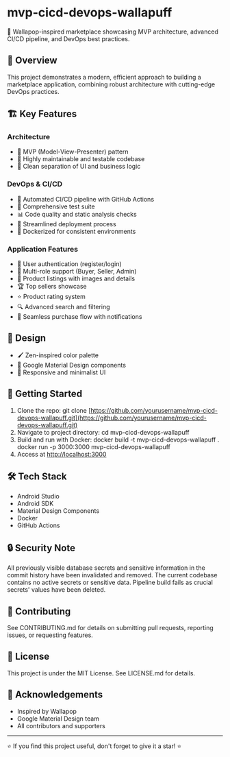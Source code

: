 # mvp-cicd-devops-wallapuff

🚀 Wallapop-inspired marketplace showcasing MVP architecture, advanced CI/CD pipeline, and DevOps best practices.

## 🌟 Overview

This project demonstrates a modern, efficient approach to building a marketplace application, combining robust architecture with cutting-edge DevOps practices.

## 🏗️ Key Features

### Architecture

- 🧩 MVP (Model-View-Presenter) pattern
- 🔧 Highly maintainable and testable codebase
- 📱 Clean separation of UI and business logic


### DevOps & CI/CD

- 🔄 Automated CI/CD pipeline with GitHub Actions
- 🧪 Comprehensive test suite
- 📊 Code quality and static analysis checks
- 🚀 Streamlined deployment process
- 🐳 Dockerized for consistent environments


### Application Features

- 🔐 User authentication (register/login)
- 👥 Multi-role support (Buyer, Seller, Admin)
- 📸 Product listings with images and details
- 🏆 Top sellers showcase
- ⭐ Product rating system
- 🔍 Advanced search and filtering
- 🛒 Seamless purchase flow with notifications


## 🎨 Design

- 🖌️ Zen-inspired color palette
- 🧱 Google Material Design components
- 📱 Responsive and minimalist UI


## 🚀 Getting Started

1. Clone the repo:
git clone [https://github.com/yourusername/mvp-cicd-devops-wallapuff.git](https://github.com/yourusername/mvp-cicd-devops-wallapuff.git)
2. Navigate to project directory:
cd mvp-cicd-devops-wallapuff
3. Build and run with Docker:
docker build -t mvp-cicd-devops-wallapuff .
docker run -p 3000:3000 mvp-cicd-devops-wallapuff
4. Access at [http://localhost:3000](http://localhost:3000)


## 🛠️ Tech Stack

- Android Studio
- Android SDK
- Material Design Components
- Docker
- GitHub Actions


## 🔒 Security Note

All previously visible database secrets and sensitive information in the commit history have been invalidated and removed. The current codebase contains no active secrets or sensitive data.
Pipeline build fails as crucial secrets' values have been deleted.

## 🤝 Contributing

See CONTRIBUTING.md for details on submitting pull requests, reporting issues, or requesting features.

## 📄 License

This project is under the MIT License. See LICENSE.md for details.

## 🙏 Acknowledgements

- Inspired by Wallapop
- Google Material Design team
- All contributors and supporters


---

⭐ If you find this project useful, don't forget to give it a star! ⭐
